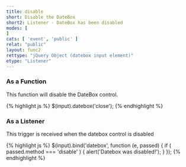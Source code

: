 ```yaml
---
title: disable
short: Disable the DateBox
short2: Listener - DateBox has been disabled
modes: [
]
cats: [ 'event', 'public' ]
relat: "public"
layout: func2
rettype: "jQuery Object (datebox input element)"
etype: "Listener"
---
```


<div class="panel panel-default">
<div class="panel-heading"><h3 class="panel-title">
As a Function
</h3></div>
<div class="panel-body">
This function will disable the DateBox control.

{% highlight js %}
$(input).datebox('close');
{% endhighlight %}

</div></div>


<div class="panel panel-default">
<div class="panel-heading"><h3 class="panel-title">
As a Listener
</h3></div>
<div class="panel-body">
This trigger is received when the datebox control is disabled

{% highlight js %}
$(input).bind('datebox', function (e, passed) { 
  if ( passed.method === 'disable' ) {
    alert('Datebox was disabled!');
  }
});
{% endhighlight %}
</div></div>